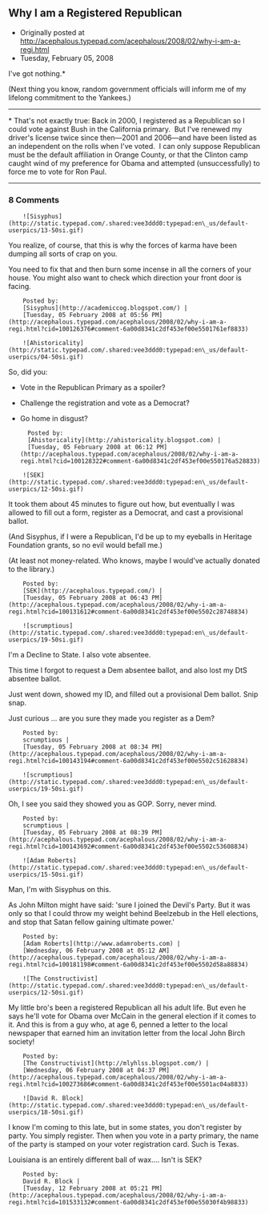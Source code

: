 ## Why I am a Registered Republican

 * Originally posted at http://acephalous.typepad.com/acephalous/2008/02/why-i-am-a-regi.html
 * Tuesday, February 05, 2008



I've got nothing.\*  

(Next thing you know, random government officials will inform me of my lifelong commitment to the Yankees.)

* * *

\*
That's not exactly true: Back in 2000, I registered as a Republican so I could vote against Bush in the California primary.  But I've renewed my driver's license twice since then—2001 and 2006—and have been listed as an independent on the rolls when I've voted.  I can only suppose Republican must be the default affiliation in Orange County, or that the Clinton camp caught wind of my preference for Obama and attempted (unsuccessfully) to force me to vote for Ron Paul.

		

* * *

### 8 Comments 

		

                
[]()

	

		![Sisyphus](http://static.typepad.com/.shared:vee3ddd0:typepad:en\_us/default-userpics/13-50si.gif)
	

	

		

You realize, of course, that this is why the forces of karma have been dumping all sorts of crap on you. 

You need to fix that and then burn some incense in all the corners of your house. You might also want to check which direction your front door is facing. 

	

		Posted by:
		[Sisyphus](http://academiccog.blogspot.com/) |
		[Tuesday, 05 February 2008 at 05:56 PM](http://acephalous.typepad.com/acephalous/2008/02/why-i-am-a-regi.html?cid=100126376#comment-6a00d8341c2df453ef00e5501761ef8833)

[]()

	

		![Ahistoricality](http://static.typepad.com/.shared:vee3ddd0:typepad:en\_us/default-userpics/04-50si.gif)
	

	

		

So, did you:   

- Vote in the Republican Primary as a spoiler?  

- Challenge the registration and vote as a Democrat?  

- Go home in disgust?

	

		Posted by:
		[Ahistoricality](http://ahistoricality.blogspot.com) |
		[Tuesday, 05 February 2008 at 06:12 PM](http://acephalous.typepad.com/acephalous/2008/02/why-i-am-a-regi.html?cid=100128322#comment-6a00d8341c2df453ef00e550176a528833)

[]()

	

		![SEK](http://static.typepad.com/.shared:vee3ddd0:typepad:en\_us/default-userpics/12-50si.gif)
	

	

		

It took them about 45 minutes to figure out how, but eventually I was allowed to fill out a form, register as a Democrat, and cast a provisional ballot.  

(And Sisyphus, if I were a Republican, I'd be up to my eyeballs in Heritage Foundation grants, so no evil would befall me.)

(At least not money-related.  Who knows, maybe I would've actually donated to the library.)

	

		Posted by:
		[SEK](http://acephalous.typepad.com/) |
		[Tuesday, 05 February 2008 at 06:43 PM](http://acephalous.typepad.com/acephalous/2008/02/why-i-am-a-regi.html?cid=100131612#comment-6a00d8341c2df453ef00e5502c28748834)

[]()

	

		![scrumptious](http://static.typepad.com/.shared:vee3ddd0:typepad:en\_us/default-userpics/19-50si.gif)
	

	

		

I'm a Decline to State.   I also vote absentee.   

This time I forgot to request a Dem absentee ballot, and also lost my DtS absentee ballot.

Just went down, showed my ID, and filled out a provisional Dem ballot.  Snip snap.

Just curious ... are you sure they made you register as a Dem?

	

		Posted by:
		scrumptious |
		[Tuesday, 05 February 2008 at 08:34 PM](http://acephalous.typepad.com/acephalous/2008/02/why-i-am-a-regi.html?cid=100143194#comment-6a00d8341c2df453ef00e5502c51628834)

[]()

	

		![scrumptious](http://static.typepad.com/.shared:vee3ddd0:typepad:en\_us/default-userpics/19-50si.gif)
	

	

		

Oh, I see you said they showed you as GOP.  Sorry, never mind.  

	

		Posted by:
		scrumptious |
		[Tuesday, 05 February 2008 at 08:39 PM](http://acephalous.typepad.com/acephalous/2008/02/why-i-am-a-regi.html?cid=100143692#comment-6a00d8341c2df453ef00e5502c53608834)

[]()

	

		![Adam Roberts](http://static.typepad.com/.shared:vee3ddd0:typepad:en\_us/default-userpics/15-50si.gif)
	

	

		

Man, I'm with Sisyphus on this.

As John Milton might have said: 'sure I joined the Devil's Party.  But it was only so that I could throw my weight behind Beelzebub in the Hell elections, and stop that Satan fellow gaining ultimate power.'

	

		Posted by:
		[Adam Roberts](http://www.adamroberts.com) |
		[Wednesday, 06 February 2008 at 05:12 AM](http://acephalous.typepad.com/acephalous/2008/02/why-i-am-a-regi.html?cid=100181198#comment-6a00d8341c2df453ef00e5502d58a88834)

[]()

	

		![The Constructivist](http://static.typepad.com/.shared:vee3ddd0:typepad:en\_us/default-userpics/12-50si.gif)
	

	

		

My little bro's been a registered Republican all his adult life.  But even he says he'll vote for Obama over McCain in the general election if it comes to it.  And this is from a guy who, at age 6, penned a letter to the local newspaper that earned him an invitation letter from the local John Birch society!

	

		Posted by:
		[The Constructivist](http://mlyhlss.blogspot.com/) |
		[Wednesday, 06 February 2008 at 04:37 PM](http://acephalous.typepad.com/acephalous/2008/02/why-i-am-a-regi.html?cid=100273686#comment-6a00d8341c2df453ef00e5501ac04a8833)

[]()

	

		![David R. Block](http://static.typepad.com/.shared:vee3ddd0:typepad:en\_us/default-userpics/18-50si.gif)
	

	

		

I know I'm coming to this late, but in some states, you don't register by party. You simply register. Then when you vote in a party primary, the name of the party is stamped on your voter registration card. Such is Texas. 

Louisiana is an entirely different ball of wax.... Isn't is SEK?

	

		Posted by:
		David R. Block |
		[Tuesday, 12 February 2008 at 05:21 PM](http://acephalous.typepad.com/acephalous/2008/02/why-i-am-a-regi.html?cid=101533132#comment-6a00d8341c2df453ef00e55030f4b98833)

		

        